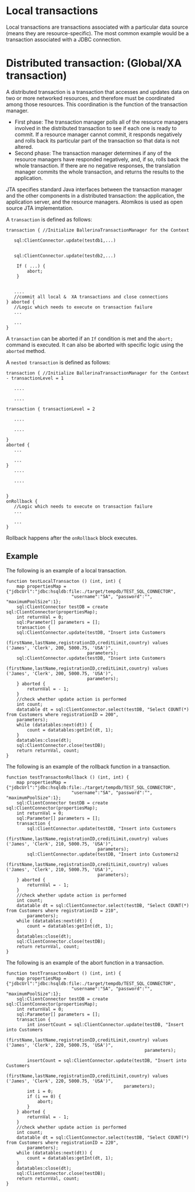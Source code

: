 # Local transactions

Local transactions are transactions associated with a particular data source (means they are resource-specific). The most common example would be a transaction associated with a JDBC connection.

# Distributed transaction: (Global/XA transaction)

A distributed transaction is a transaction that accesses and updates data on two or more networked resources, and therefore must be coordinated among those resources. This coordination is the function of the transaction manager.

- First phase: The transaction manager polls all of the resource managers involved in the distributed transaction to see if each one is ready to commit. If a resource manager cannot commit, it responds negatively and rolls back its particular part of the transaction so that data is not altered.
- Second phase: The transaction manager determines if any of the resource managers have responded negatively, and, if so, rolls back the whole transaction. If there are no negative responses, the translation manager commits the whole transaction, and returns the results to the application.

JTA specifies standard Java interfaces between the transaction manager and the other components in a distributed transaction: the application, the application server, and the resource managers. Atomikos is used as open source JTA implementation.

A `transaction` is defined as follows:

```
transaction { //Initialize BallerinaTransactionManager for the Context

   sql:ClientConnector.update(testdb1,...) 


   sql:ClientConnector.update(testdb2,...) 

	If ( ...) {
		abort;
	}


   ....
   //commit all local &	 XA transactions and close connections
} aborted { 
   //Logic which needs to execute on transaction failure
   ...

   ...
}

```
A `transaction` can be aborted if an `If` condition is met and the `abort;` command is executed. It can also be aborted with specific logic using the `aborted` method.

A `nested transaction` is defined as follows:

```
transaction { //Initialize BallerinaTransactionManager for the Context - transactionLevel = 1

   ....

   ....

transaction { transactionLevel = 2

   ....

   ....

} 
aborted { 
   ...

   ...
}
   ....
   
   ....


} 
onRollback { 
   //Logic which needs to execute on transaction failure
   ...

   ...
}
```
Rollback happens after the `onRollback` block executes.

## Example

The following is an example of a local transaction.

```
function testLocalTransacton () (int, int) {
    map propertiesMap = {"jdbcUrl":"jdbc:hsqldb:file:./target/tempdb/TEST_SQL_CONNECTOR",
                         "username":"SA", "password":"", "maximumPoolSize":1};
    sql:ClientConnector testDB = create sql:ClientConnector(propertiesMap);
    int returnVal = 0;
    sql:Parameter[] parameters = [];
    transaction {
    sql:ClientConnector.update(testDB, "Insert into Customers
                (firstName,lastName,registrationID,creditLimit,country) values ('James', 'Clerk', 200, 5000.75, 'USA')",
                               parameters);
    sql:ClientConnector.update(testDB, "Insert into Customers
                (firstName,lastName,registrationID,creditLimit,country) values ('James', 'Clerk', 200, 5000.75, 'USA')",
                               parameters);
    } aborted {
        returnVal = - 1;
    }
    //check whether update action is performed
    int count;
    datatable dt = sql:ClientConnector.select(testDB, "Select COUNT(*) from Customers where registrationID = 200",
    parameters);
    while (datatables:next(dt)) {
        count = datatables:getInt(dt, 1);
    }
    datatables:close(dt);
    sql:ClientConnector.close(testDB);
    return returnVal, count;
}
```
The following is an example of the rollback function in a transaction.

```
function testTransactonRollback () (int, int) {
    map propertiesMap = {"jdbcUrl":"jdbc:hsqldb:file:./target/tempdb/TEST_SQL_CONNECTOR",
                         "username":"SA", "password":"", "maximumPoolSize":1};
    sql:ClientConnector testDB = create sql:ClientConnector(propertiesMap);
    int returnVal = 0;
    sql:Parameter[] parameters = [];
    transaction {
        sql:ClientConnector.update(testDB, "Insert into Customers
                (firstName,lastName,registrationID,creditLimit,country) values ('James', 'Clerk', 210, 5000.75, 'USA')",
                                   parameters);
        sql:ClientConnector.update(testDB, "Insert into Customers2
                (firstName,lastName,registrationID,creditLimit,country) values ('James', 'Clerk', 210, 5000.75, 'USA')",
                                   parameters);
    } aborted {
        returnVal = - 1;
    }
    //check whether update action is performed
    int count;
    datatable dt = sql:ClientConnector.select(testDB, "Select COUNT(*) from Customers where registrationID = 210",
        parameters);
    while (datatables:next(dt)) {
        count = datatables:getInt(dt, 1);
    }
    datatables:close(dt);
    sql:ClientConnector.close(testDB);
    return returnVal, count;
}
```

The following is an example of the abort function in a transaction.

```
function testTransactonAbort () (int, int) {
    map propertiesMap = {"jdbcUrl":"jdbc:hsqldb:file:./target/tempdb/TEST_SQL_CONNECTOR",
                         "username":"SA", "password":"", "maximumPoolSize":1};
    sql:ClientConnector testDB = create sql:ClientConnector(propertiesMap);
    int returnVal = 0;
    sql:Parameter[] parameters = [];
    transaction {
        int insertCount = sql:ClientConnector.update(testDB, "Insert into Customers
                (firstName,lastName,registrationID,creditLimit,country) values ('James', 'Clerk', 220, 5000.75, 'USA')",
                                                     parameters);

        insertCount = sql:ClientConnector.update(testDB, "Insert into Customers
                (firstName,lastName,registrationID,creditLimit,country) values ('James', 'Clerk', 220, 5000.75, 'USA')",
                                             parameters);
        int i = 0;
        if (i == 0) {
            abort;
        }
    } aborted {
        returnVal = - 1;
    }
    //check whether update action is performed
    int count;
    datatable dt = sql:ClientConnector.select(testDB, "Select COUNT(*) from Customers where registrationID = 220",
        parameters);
    while (datatables:next(dt)) {
        count = datatables:getInt(dt, 1);
    }
    datatables:close(dt);
    sql:ClientConnector.close(testDB);
    return returnVal, count;
}
```
